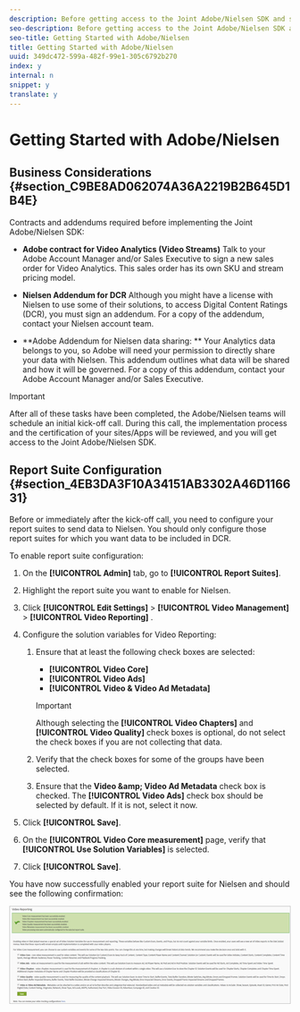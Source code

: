 ```yaml
---
description: Before getting access to the Joint Adobe/Nielsen SDK and starting your implementation, you must complete some business and technical tasks. After these tasks have been completed, Adobe/Nielsen teams will schedule an initial kick-off call where you will get access to the SDK and discuss support and the next steps.
seo-description: Before getting access to the Joint Adobe/Nielsen SDK and starting your implementation, you must complete some business and technical tasks. After these tasks have been completed, Adobe/Nielsen teams will schedule an initial kick-off call where you will get access to the SDK and discuss support and the next steps.
seo-title: Getting Started with Adobe/Nielsen
title: Getting Started with Adobe/Nielsen
uuid: 349dc472-599a-482f-99e1-305c6792b270
index: y
internal: n
snippet: y
translate: y
---
```


# Getting Started with Adobe/Nielsen


## Business Considerations {#section_C9BE8AD062074A36A2219B2B645D1B4E}

Contracts and addendums required before implementing the Joint Adobe/Nielsen SDK: 

* **Adobe contract for Video Analytics (Video Streams)** Talk to your Adobe Account Manager and/or Sales Executive to sign a new sales order for Video Analytics. This sales order has its own SKU and stream pricing model. 

* **Nielsen Addendum for DCR** Although you might have a license with Nielsen to use some of their solutions, to access Digital Content Ratings (DCR), you must sign an addendum. For a copy of the addendum, contact your Nielsen account team. 

* **Adobe Addendum for Nielsen data sharing: ** Your Analytics data belongs to you, so Adobe will need your permission to directly share your data with Nielsen. This addendum outlines what data will be shared and how it will be governed. For a copy of this addendum, contact your Adobe Account Manager and/or Sales Executive. 


>[!IMPORTANT]
>
>After all of these tasks have been completed, the Adobe/Nielsen teams will schedule an initial kick-off call. During this call, the implementation process and the certification of your sites/Apps will be reviewed, and you will get access to the Joint Adobe/Nielsen SDK.



## Report Suite Configuration {#section_4EB3DA3F10A34151AB3302A46D116631}

Before or immediately after the kick-off call, you need to configure your report suites to send data to Nielsen. You should only configure those report suites for which you want data to be included in DCR. 

To enable report suite configuration: 


1. On the **[!UICONTROL  Admin]** tab, go to **[!UICONTROL  Report Suites]**.
1. Highlight the report suite you want to enable for Nielsen.
1. Click  **[!UICONTROL  Edit Settings]** > **[!UICONTROL  Video Management]** > **[!UICONTROL  Video Reporting]** .
1. Configure the solution variables for Video Reporting: 
    1. Ensure that at least the following check boxes are selected:     
        * **[!UICONTROL  Video Core]**
        * **[!UICONTROL  Video Ads]**
        * **[!UICONTROL  Video &amp; Video Ad Metadata]**


       >[!IMPORTANT]
       >
       >Although selecting the **[!UICONTROL  Video Chapters]** and **[!UICONTROL  Video Quality]** check boxes is optional, do not select the check boxes if you are not collecting that data. 

    1. Verify that the check boxes for some of the groups have been selected.
    1. Ensure that the **Video &amp;amp; Video Ad Metadata** check box is checked. The **[!UICONTROL  Video Ads]** check box should be selected by default. If it is not, select it now. 


1. Click **[!UICONTROL  Save]**.
1. On the **[!UICONTROL  Video Core measurement]** page, verify that **[!UICONTROL  Use Solution Variables]** is selected.
1. Click **[!UICONTROL  Save]**.


You have now successfully enabled your report suite for Nielsen and should see the following confirmation: 

<a id="fig_D7AE4A27F67049FCB77E99FDDCD75249"></a> ![](assets/successful_save.png) 
